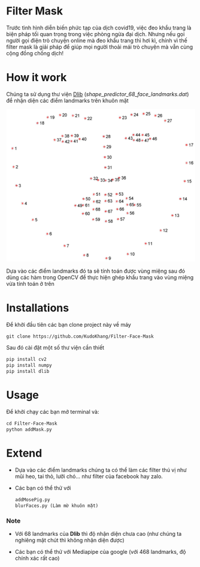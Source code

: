 # Filter Mask

Trước tình hình diễn biến phức tạp của dịch covid19, việc đeo khẩu trang là biện pháp tối quan trọng trong việc phòng ngừa đại dịch. Nhưng nếu gọi người gọi điện trò chuyện online mà đeo khẩu trang thì hơi kì, chính vì thế filter mask là giải pháp để giúp mọi người thoải mái trò chuyện mà vẫn cùng cộng đồng chống dịch!

# How it work

Chúng ta sử dụng thư viện [Dlib](http://dlib.net/) (*shape_predictor_68_face_landmarks.dat*) để nhận diện các điểm landmarks trên khuôn mặt

![alt](https://raw.githubusercontent.com/KudoKhang/Filter-Face-Mask/main/figure_68_markup.jpg)

Dựa vào các điểm landmarks đó ta sẽ tính toán được vùng miệng sau đó dùng các hàm trong OpenCV để thực hiện ghép khẩu trang vào vùng miệng vừa tính toán ở trên

# Installations

Để khởi đầu tiên các bạn clone project này về máy

```
git clone https://github.com/KudoKhang/Filter-Face-Mask
```

Sau đó cài đặt một số thư viện cần thiết

```
pip install cv2
pip install numpy
pip install dlib
```



# Usage

Để khởi chạy các bạn mở terminal và: 

```
cd Filter-Face-Mask
python addMask.py
```



# Extend

- Dựa vào các điểm landmarks chúng ta có thể làm các filter thú vị như mũi heo, tai thỏ, lưỡi chó... như filter của facebook hay zalo.

- Các bạn có thể thử với

  ```
  addMosePig.py
  blurFaces.py (Làm mờ khuôn mặt)
  ```

  

### Note

- Với 68 landmarks của **Dlib** thì độ nhận diện chưa cao (như chúng ta nghiêng mặt chút thì không nhận diện được)

- Các bạn có thể thử với Mediapipe của google (với 468 landmarks, độ chính xác rất cao)

